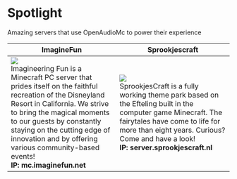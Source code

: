 # Spotlight
Amazing servers that use OpenAudioMc to power their experience

| ImagineFun      | Sprookjescraft |
| ----------- | ----------- |
| <img src="https://imagineeringfun.net/images/logo_bigtext.png" /> <br /> Imagineering Fun is a Minecraft PC server that prides itself on the faithful recreation of the Disneyland Resort in California. We strive to bring the magical moments to our guests by constantly staying on the cutting edge of innovation and by offering various community-based events!<br />**IP: mc.imaginefun.net**     | <img src="https://lirp-cdn.multiscreensite.com/b180f0cd/dms3rep/multi/opt/SC-Logo-320w.png" />  <Br />SprookjesCraft is a fully working theme park based on the Efteling built in the computer game Minecraft. The fairytales have come to life for more than eight years. Curious? Come and have a look! <br />  **IP: server.sprookjescraft.nl**  |
